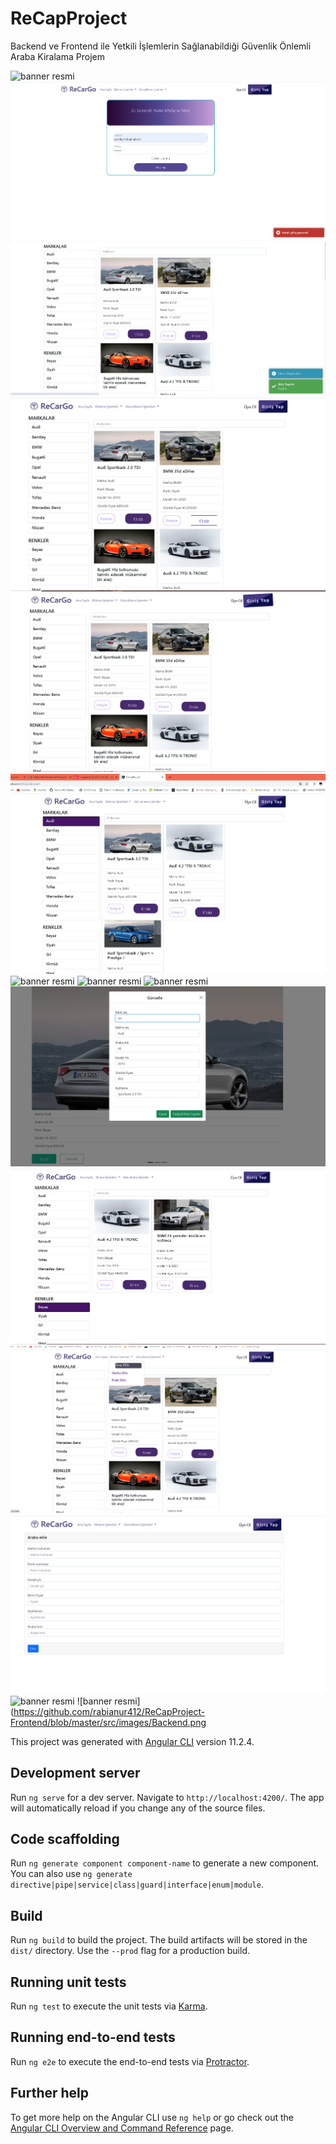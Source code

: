 # ReCapProject

Backend ve Frontend ile Yetkili İşlemlerin Sağlanabildiği Güvenlik Önlemli Araba Kiralama Projem

![banner resmi](https://github.com/rabianur412/ReCapProject-Frontend/blob/master/src/images/%C3%9CyeOl.png)
![banner resmi](https://github.com/rabianur412/ReCapProject-Frontend/blob/master/src/images/Yanl%C4%B1%C5%9FGiri%C5%9F.png)
![banner resmi](https://github.com/rabianur412/ReCapProject-Frontend/blob/master/src/images/Kay%C4%B1tl%C4%B1Giris.png)
![banner resmi](https://github.com/rabianur412/ReCapProject-Frontend/blob/master/src/images/Buton.png)
![banner resmi](https://github.com/rabianur412/ReCapProject-Frontend/blob/master/src/images/Buton2.png)
![banner resmi](https://github.com/rabianur412/ReCapProject-Frontend/blob/master/src/images/MarkayaG%C3%B6re(gri%20araba%20g%C3%BCncellenecek).png)
![banner resmi](https://github.com/rabianur412/ReCapProject-Frontend/blob/master/src/images/RengeG%C3%B6re.png)
![banner resmi](https://github.com/rabianur412/ReCapProject-Frontend/blob/master/src/images/ArabaDetay%C4%B1.png)
![banner resmi](https://github.com/rabianur412/ReCapProject-Frontend/blob/master/src/images/KrediKart%C4%B1.png)
![banner resmi](https://github.com/rabianur412/ReCapProject-Frontend/blob/master/src/images/ArabaG%C3%BCncelleme%C3%96ncesi.png)
![banner resmi](https://github.com/rabianur412/ReCapProject-Frontend/blob/master/src/images/ArabaG%C3%BCncellemeSonras%C4%B1.png)
![banner resmi](https://github.com/rabianur412/ReCapProject-Frontend/blob/master/src/images/yetkiliislemler.png)
![banner resmi](https://github.com/rabianur412/ReCapProject-Frontend/blob/master/src/images/ekleme.png)
![banner resmi](https://github.com/rabianur412/ReCapProject-Frontend/blob/master/src/images/MarkaG%C3%BCncelleme.png)
![banner resmi](https://github.com/rabianur412/ReCapProject-Frontend/blob/master/src/images/Backend.png

This project was generated with [Angular CLI](https://github.com/angular/angular-cli) version 11.2.4.

## Development server

Run `ng serve` for a dev server. Navigate to `http://localhost:4200/`. The app will automatically reload if you change any of the source files.

## Code scaffolding

Run `ng generate component component-name` to generate a new component. You can also use `ng generate directive|pipe|service|class|guard|interface|enum|module`.

## Build

Run `ng build` to build the project. The build artifacts will be stored in the `dist/` directory. Use the `--prod` flag for a production build.

## Running unit tests

Run `ng test` to execute the unit tests via [Karma](https://karma-runner.github.io).

## Running end-to-end tests

Run `ng e2e` to execute the end-to-end tests via [Protractor](http://www.protractortest.org/).

## Further help

To get more help on the Angular CLI use `ng help` or go check out the [Angular CLI Overview and Command Reference](https://angular.io/cli) page.
